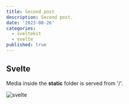 ```yaml
---
title: Second post
description: Second post.
date: '2023-08-26'
categories:
  - sveltekit
  - svelte
published: true
---
```


## Svelte

Media inside the **static** folder is served from '/'.

![svelte](favicon.png)
